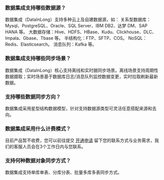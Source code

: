 ### 数据集成支持哪些数据源？
数据集成（DataInLong）支持多种云上及自建数据源，如：
关系型数据库：Mysql、PostgreSQL、Oracle、SQL Server、IBM DB2、达梦 DM、SAP HANA 等。
大数据存储：Hive、HDFS、HBase、Kudu、Clickhouse、DLC、Impala、Gbase、Tbase 等。
半结构化：FTP、SFTP、COS。
NoSQL：Redis、Elasticsearch。
消息队列：Kafka 等。

### 数据集成支持哪些同步场景？
数据集成（DataInLong）核心支持离线和实时据同步场景。离线场景支持周期性数据摄取；实时场景基于数据库日志/消息队列监控数据变更，实时拉取刷新最新数据。

### 支持哪些数据同步方向？
数据集成采用星型结构数据模型，针对支持数据源类型可灵活任意搭配来源和去向。

### 数据集成采用什么计费模式？
目前产品暂不收费，您可以前往提交 [开通申请](https://cloud.tencent.com/apply/p/u4d608sy53i) 留下您的联系方式与业务需求，我们的客服人员会在3个工作日内与您联系。

### 支持何种数据对象同步方式？
数据集成支持单库单表、分库分表、批量多库多表同步方式。


